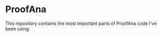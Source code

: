 ProofAna
=======================
This repository contains the most important parts of ProofAna code I've been using. 


